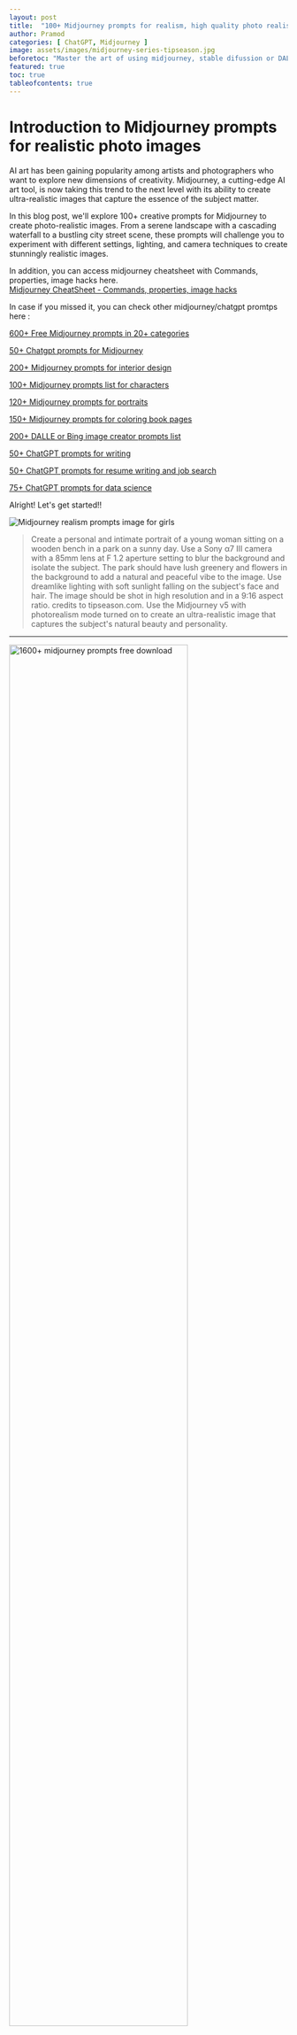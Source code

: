 ```yaml
---
layout: post
title:  "100+ Midjourney prompts for realism, high quality photo realistic prompt ideas"
author: Pramod
categories: [ ChatGPT, Midjourney ]
image: assets/images/midjourney-series-tipseason.jpg
beforetoc: "Master the art of using midjourney, stable difussion or DALL-E-2 with creative realistic photo like images."
featured: true
toc: true
tableofcontents: true
---
```


# Introduction to Midjourney prompts for realistic photo images
AI art has been gaining popularity among artists and photographers who want to explore new dimensions of creativity.
Midjourney, a cutting-edge AI art tool, is now taking this trend to the next level with its ability to create
ultra-realistic images that capture the essence of the subject matter.

In this blog post, we'll explore 100+ creative prompts for  Midjourney to create photo-realistic images. From a
serene landscape with a cascading waterfall to a bustling city street scene, these prompts will challenge you to
experiment with different settings, lighting, and camera techniques to create stunningly realistic images.

In addition, you can access midjourney cheatsheet with Commands, properties, image hacks here.      
<a href="/midjourney-cheatsheet/"> Midjourney CheatSheet - Commands, properties, image hacks </a>

In case if you missed it, you can check other midjourney/chatgpt promtps here :

[600+ Free Midjourney prompts in 20+ categories](/midjourney-prompts/)

[50+ Chatgpt prompts for Midjourney](/chatgpt-prompts-for-midjourney/)

[200+ Midjourney prompts for interior design](/midjourney-prompts-for-interior-design/)

[100+ Midjourney prompts list for characters](/midjourney-prompts-for-characters/)

[120+ Midjourney prompts for portraits](/midjourney-prompts-for-portraits/)

[150+ Midjourney prompts for coloring book pages](/midjourney-prompts-for-coloring-books/)

[200+ DALLE or Bing image creator prompts list](/dalle-bing-image-prompt-ideas/)

[50+ ChatGPT prompts for writing](/chatgpt-prompts-for-writing/)

[50+ ChatGPT prompts for resume writing and job search](/chatgpt-prompts-for-resume/)

[75+ ChatGPT prompts for data science](/chatgpt-prompts-for-data-science/)

Alright! Let's get started!!

<img class="img-fluid" src="/assets/images/realism-girls.png" alt="Midjourney realism prompts image for girls">

>  Create a personal and intimate portrait of a young woman sitting on a wooden bench in a park on a sunny day. Use a Sony
α7 III camera with a 85mm lens at F 1.2 aperture setting to blur the background and isolate the subject. The park should
have lush greenery and flowers in the background to add a natural and peaceful vibe to the image. Use dreamlike lighting
with soft sunlight falling on the subject's face and hair. The image should be shot in high resolution and in a 9:16
aspect ratio. credits to tipseason.com. Use the Midjourney v5 with photorealism mode turned on to create an
ultra-realistic image that captures the subject's natural beauty and personality.
<hr>

<a href="https://etsy.me/3GUkPIH"><img src="/assets/images/midjourney-prompts-cover.jpg" alt="1600+ midjourney prompts free download" style="width:80%;"></a>
<br>
<hr>


<img class="img-fluid" src="/assets/images/bride-banner.jpg" alt="Midjourney prompts for photorealistic images bride image beautiful">
> a beautiful photorealistic bride fully dressed with amazing jewelry like a queen, effects like tipseason, 4k, super hd. 
<hr>


## How to generate midjourney prompts for photo realism

1. Use the latest AI model, Midjourney v5, to create photorealistic images. For example, create a portrait of a person
   that looks like a photograph, with realistic skin tones and sharp details -- v5 
2. Use a long lens, such as an 85mm, 100mm or 200mm, to isolate portrait subjects and create a shallow depth of field.
   For example, create a portrait of a person with a blurred background, making the subject stand out and appear more
   prominent with 100mm lens.
3. Use specific camera models, such as the Sony α7 III, Nikon D850 DSLR 4k or Canon EOS R5, or even the Hasselblad, to
   create high-quality images with realistic colors and details. For example, create a portrait of a person with a Sony
   α7 III camera, capturing their features and expressions with precision.
4. Use keywords such as "candid" "personal", 4k, 8k to recreate a natural and authentic look in high quality. For
   example, create an image of a person laughing with their friends in candid 8k form, capturing a genuine moment of joy
   and happiness.
5. Use a wide aperture setting, such as F 1.2, to create a blurry background and make the subject stand out. For
   example, create a portrait of a person with a blurred background of a cornfield, giving the image a dreamy and
   romantic feel.
6. Add blurry backdrop hints, such as an abandoned church or a street photo at night, to create a sense of mood and
   atmosphere. For example, create a portrait of a person with a blurred background of a city street at night, creating
   a sense of mystery and intrigue.
7. Use dreamlike lighting or dramatic lighting to create a sense of depth and contrast in the image. For example, create
   a portrait of a person with dramatic lighting, casting strong shadows and highlights on their face.
8. Create ultra-detailed images with sharp lines and textures, capturing every detail with precision. For example,
   create a portrait of a person with a detailed texture of their skin, making the image appear more realistic.
9. Create personal portraits that capture the essence of the person's character and personality. For example, create a
   portrait of a person in their natural environment, showcasing their interests and passions.
10. Use the "--testp" command to put Midjourney into photorealism mode, creating images that look like real photographs.
11. Use an aspect ratio of 9:16, which is commonly used for portrait images on social media platforms like Instagram and
    TikTok.
12. Experiment with Vermeer lighting or Rembrandt lighting, two famous oil paint artists who used atmospheric light for
    creative advantage. For example, create a portrait of a person with Vermeer lighting, creating a soft and warm glow
    that illuminates their face.

<a href="https://etsy.me/3ljbdQ3"><img src="/assets/images/chatgpt-prompts-ai-tools-1000.jpg" alt="chatgpt prompts and ai tools download" class="img-fluid"></a>

## Midjourney prompts for realism or realistic photos 
Based on above rules, here are 50+ photorealistic high quality midjourney prompts that you can try today. 

<img class="img-fluid" src="/assets/images/realism-boy.png" alt="Midjourney prompts for photorealistic images">
> Create a realistic image of a young boy playing football in an urban park. Use a Nikon D850 DSLR camera with a 200mm
lens at F 1.2 aperture setting to isolate the subject and add a blurred backdrop of skyscrapers. The park should have a
busy street and streetlights in the background to add a sense of city life. Use dramatic lighting with sunlight and
shadows to create a dynamic image. credits to tipseason.com. Use the Midjourney v5 with photorealism mode turned on to
capture the boy's enthusiasm for the game.
<hr>

<hr>
<img class="img-fluid" src="/assets/images/photorealistic-girl.png" alt="Midjourney prompts for photorealistic images">

> A photorealistic image of a young girl blowing bubbles in a park, with colorful flowers and a big blue sky in the
background. Shot from a close-up angle to capture the sense of playfulness and innocence.

1. Create a portrait of a middle-aged man standing on the deck of a yacht at sunset. Use a Canon EOS R5 camera with a
   100mm lens at F 1.2 aperture setting to blur the background and isolate the subject. The ocean and sunset should be
   visible in the background, with warm, golden light falling on the man's face. Use a dreamlike lighting effect to
   create a serene and peaceful image. credits to tipseason.com. Use the Midjourney v5 with photorealism mode turned on
   to capture the man's rugged yet sophisticated personality.

2. Create a realistic image of a young woman sitting on a park bench in autumn. Use a Hasselblad camera with a 85mm lens
   at F 1.2 aperture setting to blur the background and isolate the subject. The park should have colorful autumn leaves
   and trees in the background, with soft sunlight falling on the subject's face. Use a warm and inviting lighting
   effect to create a cozy and inviting image. credits to tipseason.com. Use the Midjourney v5 with photorealism mode
   turned on to capture the woman's natural beauty and grace.

3. Create a portrait of a musician playing a guitar on a stage. Use a Sony α7 III camera with a 100mm lens at F 1.2
   aperture setting to blur the background and isolate the subject. The stage should have dramatic lighting with
   spotlights and smoke to create a dynamic and engaging atmosphere. Use a Rembrandt lighting effect to highlight the
   musician's face and hands. credits to www.tipseason.com . Use the Midjourney v5 with photorealism mode turned on to capture the musician's passion
   and talent.

4. Create a realistic image of a family walking in a forest. Use a Nikon D850 DSLR camera with a 85mm lens at F 1.2
   aperture setting to blur the background and isolate the subjects. The forest should have tall trees and soft sunlight
   filtering through the leaves to create a natural and peaceful environment. Use a personal portrait style to capture
   the family's connection and love for nature. credits to tipseason.com. Use the Midjourney v5 with photorealism mode turned on to create an
   image that captures the family's joy and happiness.

5. Create a photorealistic image of a vintage motorcycle parked on a deserted road at dusk. Use a Nikon D850 DSLR 4k
   camera with a 200mm lens and F 1.2 aperture setting to isolate the motorcycle from the background and create a
   dreamlike atmosphere. prompts inspiration like tipseason.com, The road should be lined with trees and the sky should have a warm,
   orange glow to create a dramatic effect.

6. Capture the beauty of a classic French chateau in the countryside. Use a Hasselblad camera with a 100mm lens and F
   1.2 aperture setting to create a shallow depth of field and blur the background. The chateau should be surrounded by
   lush gardens and trees, with the sun setting in the distance to create a warm, golden light.

7. Create a personal portrait of a young girl playing with her pet dog in a field of wildflowers. Use a Canon EOS R5
   camera with a 85mm lens and F 1.2 aperture setting to create a shallow depth of field and blur the background.
   credits to tipseason.com. The field should be filled with colorful wildflowers and the sun should be shining bright
   to create a warm, summery atmosphere.

8. Capture the beauty of a rugged coastline at sunset. Use a Sony α7 III camera with a 100mm lens and F 1.2 aperture
setting to isolate the subject and create a dreamlike atmosphere. The coastline should have rocky cliffs and crashing
waves, with the sun setting in the distance to create a warm, golden light.

9. Create a photorealistic image of a majestic African elephant in its natural habitat. Use a Nikon D850 DSLR 4k camera
with a 200mm lens and F 1.2 aperture setting to create a shallow depth of field and blur the background. The elephant
should be in a grassy savanna, with a warm, orange glow from the setting sun to create a dramatic effect.

10. A candid shot of a young couple sitting on a park bench, with the focus on the couple and the background blurred
    out. Use a Canon EOS R5 camera with a 100mm lens at F 1.2 aperture setting to capture the intimacy of the moment.

11. A portrait of a musician playing a guitar on a street at night, with a blurry backdrop of city lights. Use a Nikon
    D850 DSLR 4k camera with a 200mm lens and dreamlike lighting to capture the passion and emotion of the performance.

12. A personal portrait of a senior citizen sitting on a rocking chair on a porch, with a blurred backdrop of a
    cornfield. Use a Hasselblad camera with a 85mm lens at F 1.2 aperture setting and natural lighting to capture the
    subject's character and wisdom.

13. A close-up portrait of a baby with soft lighting and a blurred backdrop of a nursery. Use a Sony α7 III camera with
    a 100mm lens at F 1.2 aperture setting to capture the innocence and beauty of the subject.

14. A portrait of a young athlete practicing yoga on a beach at sunrise, with dreamlike lighting and a blurry backdrop
    of the ocean. credits to tipseason.com. Use a Canon EOS R5 camera with a 85mm lens at F 1.2 aperture setting to
    capture the strength and grace of the subject.

15. A candid portrait of a street artist painting a mural on a brick wall, with a blurry backdrop of the cityscape. Use
    a Nikon D850 DSLR 4k camera with a 200mm lens and dramatic lighting to capture the passion and creativity of the
    artist.

16. A personal portrait of a fashion model sitting on a velvet couch, with a blurred backdrop of a grand staircase. Use
    a Hasselblad camera with a 100mm lens at F 1.2 aperture setting and dreamlike lighting to capture the subject's
    beauty and elegance.

17. A portrait of a couple sitting in a coffee shop, with a blurry backdrop of the coffeehouse and its patrons. Use a
    Sony α7 III camera with a 85mm lens at F 1.2 aperture setting and natural lighting to capture the intimacy and
    warmth of the moment.

18. A candid portrait of a chef cooking in a kitchen, with a blurry backdrop of the restaurant's dining room. Use a
    Canon EOS R5 camera with a 100mm lens at F 1.2 aperture setting and ultra-detailed lighting to capture the subject's
    passion and skill.

19. A photorealistic image of a young boy playing in a park on a sunny day, surrounded by trees and grass, with a soccer
    ball at his feet and a big smile on his face. Shot from a low angle to capture the sense of playfulness and joy.

20. A realistic image of a winter landscape, with snow-covered trees, a frozen lake, and a cozy cabin in the distance.
    Shot during the golden hour to capture the warmth of the setting sun on the snow.

21. A photorealistic image of a woman sitting at a desk in her home office, surrounded by books and papers, with a cup
    of coffee in hand and a laptop open in front of her. Shot from a high angle to capture the sense of focus and
    productivity.

22. A realistic image of a sunset on the beach, with warm orange and pink tones in the sky, and waves gently lapping at
    the shore. Shot from a low angle to capture the sense of peace and tranquility.
23. A photorealistic image of a chef preparing a dish in a busy kitchen, with steam rising from the pots and pans, and
    colorful ingredients spread out on the counter. Shot from a close-up angle to capture the sense of action and
    intensity.
24. A realistic image of a young couple holding hands and walking through a beautiful garden, with flowers in full bloom
    all around them. Shot during the springtime to capture the sense of new beginnings and growth.

25. A photorealistic image of a majestic eagle in flight, with its wings spread wide and the wind rushing through its
    feathers. Shot from a bird's-eye view to capture the sense of freedom and power.

26. A realistic image of a busy city street at night, with neon lights and bustling crowds of people. Shot from a high
    angle to capture the sense of energy and excitement.

27. A photorealistic image of a lone hiker trekking through a mountainous landscape, with snow-capped peaks in the
    distance and a backpack slung over their shoulder. Shot from a wide angle to capture the sense of adventure and
    exploration.

28. A realistic image of a classic car cruising down a scenic coastal road, with the sun setting behind it and the ocean
    stretching out to the horizon. Shot from a low angle to capture the sense of nostalgia and beauty.

29. A photorealistic image of a family gathered around a dining table for a holiday meal, with a big turkey in the
    center and colorful decorations all around. Shot from a high angle to capture the sense of togetherness and
    celebration.

30. A realistic image of a vintage train station, with a steam locomotive puffing away in the background and passengers
    bustling about. Shot from a low angle to capture the sense of grandeur and nostalgia.

31. A photorealistic image of a woman walking through a busy market, with vendors selling colorful fruits and vegetables
    all around. Shot from a close-up angle to capture the sense of texture and vibrancy.

32. A realistic image of a small town in autumn, with colorful leaves falling from the trees and a cozy coffee shop in
    the distance. Shot from a high angle to capture the sense of charm and warmth.

33. A photorealistic image of a young athlete mid-sprint on a track, with sweat on their brow and determination in their
    eyes. Shot from a low angle to capture the sense of energy and motion.

34. A realistic image of a quiet bookshop on a rainy day, with books stacked high and a warm fire in the fireplace. Shot
    from a close-up angle to capture the sense of coziness and relaxation.

35. A photorealistic image of a young couple dancing in a ballroom, with elegant attire and romantic lighting. Shot from
    a high angle to capture the sense of grace and beauty.

36. A realistic image of a scientist in a laboratory, surrounded by test tubes and microscopes, conducting experiments.
    Shot from a close-up angle to capture the sense of precision and curiosity.

37. A photorealistic image of a beautiful garden with a koi pond, with colorful flowers blooming all around and fish
    swimming in the water. Shot from a wide angle to capture the sense of serenity and tranquility.

38. A realistic image of a young child running through a sprinkler on a hot summer day, with water droplets flying all
    around. Shot from a low angle to capture the sense of joy and freedom.

39. A photorealistic image of a woman playing guitar on a rooftop terrace, with a beautiful city skyline in the
    background. Shot during the golden hour to capture the warmth of the setting sun.

40. A realistic image of a quiet church on a peaceful Sunday morning, with sunlight streaming through stained-glass
    windows and hymns being sung. Shot from a high angle to capture the sense of reverence and spirituality.

41. A photorealistic image of a couple on a romantic gondola ride through the canals of Venice, with colorful buildings
    lining the waterways. Shot from a low angle to capture the sense of intimacy and beauty.

42. A realistic image of a farmer working in a sun-kissed field, with crops growing all around and a bright blue sky
    above. Shot from a wide angle to capture the sense of hard work and dedication.

43. A realistic image of a man and his dog going for a walk in a snowy park, with trees covered in snow and icicles
    hanging from the branches. Shot from a low angle to capture the sense of companionship and warmth.
    
44. A photorealistic image of a beautiful beach with crystal-clear water, with palm trees swaying in the breeze and
    colorful umbrellas scattered about. Shot from a wide angle to capture the sense of relaxation and paradise.

45. A realistic image of a musician playing a piano in a grand concert hall, with elegant decor and a captive audience.
    Shot from a close-up angle to capture the sense of passion and talent.

46. A photorealistic image of a couple watching a sunset on a beach, with soft waves lapping at their feet and warm sand
    between their toes. Shot from a low angle to capture the sense of romance and beauty.

47. A realistic image of a group of friends hiking in a forest, with tall trees all around and a beautiful waterfall in
    the distance. Shot from a high angle to capture the sense of adventure and camaraderie.

48. A photorealistic image of a family playing board games on a cozy rug in front of a fireplace, with colorful board
    pieces and warm blankets. Shot from a close-up angle to capture the sense of togetherness and relaxation.

49. A realistic image of a couple enjoying a hot air balloon ride at sunrise, with beautiful vistas of rolling hills and
    a cityscape in the distance. Shot from a wide angle to capture the sense of awe and wonder.

50. A photorealistic image of a young girl taking a ballet lesson in a studio, with beautiful lighting and elegant
    poses. Shot from a close-up angle to capture the sense of grace and beauty.

51. A realistic image of a group of teenagers playing basketball in an inner-city park, with graffiti-covered walls and
    a sense of urban grittiness. Shot from a low angle to capture the sense of intensity and determination.

52. A photorealistic image of a couple enjoying a picnic on a hillside, with colorful flowers and beautiful scenery in
    the background. Shot from a wide angle to capture the sense of romance and beauty.

53. A breathtaking mountain landscape at sunrise, with the first rays of light casting golden hues on snow-covered peaks. (Resolution: 8K, Photorealistic)

54. A close-up of a dew-covered spider web in a misty forest, capturing intricate water droplets in ultra-high definition. (Resolution: 4K, Macro Realism)

55. An ultra HD rendering of a modern city skyline at night, with reflections of city lights shimmering on a calm river. (Resolution: Ultra HD, Cityscape Realism)

56. A photorealistic rendering of a luxurious yacht sailing in crystal-clear waters under a vibrant sunset sky. (Resolution: 8K, Yacht Sunset)

57. A detailed close-up of a blooming flower, showcasing the delicate petals and vibrant colors in stunning 4K resolution. (Resolution: 4K, Floral Realism)

58. A photorealistic depiction of a bustling Asian market, with vendors, colorful stalls, and intricate details captured in Ultra HD.
<img class="img-fluid" src="/assets/images/realism-writer.png" alt="Midjourney prompts for photorealistic images">
> A personal portrait of a writer sitting at a desk in a home office, with a blurred backdrop of bookshelves. Use a 
Hasselblad camera with a 85mm lens at F 1.2 aperture setting and soft sunlight falling on the subject to capture the
subject's creativity and intelligence. -- v5

59. A hyper-realistic depiction of a classic car's interior, highlighting every detail, from the leather seats to the polished dashboard. (Resolution: 8K, Classic Car Interior)

60. A tranquil beach scene at dawn, with the sun rising over the horizon, casting warm light on the sandy shore and gentle waves. (Resolution: 4K, Beach Sunrise)

61. A photorealistic rendering of a modern kitchen, with sleek countertops, stainless steel appliances, and soft natural lighting. (Resolution: Ultra HD, Modern Kitchen)

62. A close-up of a lion's majestic face, capturing every detail of its fur and expression in stunning 8K resolution. (Resolution: 8K, Lion Portrait)

63. A detailed rendering of a bustling Tokyo street at night, with neon lights, reflections, and urban energy in ultra-high definition. (Resolution: 4K, Tokyo Nightlife)

64. A hyper-realistic depiction of a snowy forest during winter, with individual snowflakes and frost-covered branches in 8K resolution. (Resolution: 8K, Winter Forest)

65. A photorealistic rendering of a futuristic cityscape, featuring sleek skyscrapers and advanced transportation systems in Ultra HD. (Resolution: Ultra HD, Futuristic City)

66. A close-up of a droplet splashing into a clear body of water, capturing the ripples and reflections in stunning 4K detail. (Resolution: 4K, Water Splash)

67. A hyper-realistic portrayal of a high-end fashion runway, showcasing intricate designs and details in 8K resolution. (Resolution: 8K, Fashion Runway)

68. A photorealistic rendering of a cozy fireplace in a rustic cabin, with dancing flames and warm lighting in Ultra HD. (Resolution: Ultra HD, Cabin Fireplace)

69. A detailed close-up of a hummingbird in flight, capturing the vibrant colors of its feathers and rapid wing movement in 4K. (Resolution: 4K, Hummingbird Flight)

70. A breathtaking aerial view of the Grand Canyon at sunset, with vivid colors and intricate rock formations in stunning 8K resolution. (Resolution: 8K, Grand Canyon Sunset)

71. A hyper-realistic depiction of a futuristic space station, with intricate details and a backdrop of distant galaxies in Ultra HD. (Resolution: Ultra HD, Space Station)

72. A photorealistic rendering of a classic piano in a dimly lit room, with reflections on the glossy surface and soft ambient lighting in 8K. (Resolution: 8K, Classic Piano)

73. An ultra HD rendering of a high-speed train in motion, capturing the sleek design and dynamic energy of modern transportation. (Resolution: Ultra HD, High-Speed Train)

74. A detailed close-up of a droplet rolling down a leaf, capturing the surface tension and reflections in stunning 4K resolution. (Resolution: 4K, Water Droplet)

75. A hyper-realistic portrayal of a bustling New York City street, with pedestrians, traffic, and iconic skyscrapers in 8K resolution. (Resolution: 8K, NYC Street)

76. A photorealistic rendering of a serene bamboo forest, with sunlight filtering through the tall bamboo shoots in Ultra HD. (Resolution: Ultra HD, Bamboo Forest)

77. An ultra HD depiction of a modern living room, featuring contemporary furniture, artful decor, and natural light streaming through large windows. (Resolution: Ultra HD, Modern Living Room)

78. A detailed close-up of a butterfly resting on a flower, showcasing its intricate patterns and vibrant colors in stunning 4K resolution. (Resolution: 4K, Butterfly Close-up)

79. A photorealistic rendering of a luxury cruise ship at sea, with the sun setting on the horizon and reflections dancing on the water in 8K. (Resolution: 8K, Luxury Cruise)

80. A hyper-realistic portrayal of a bustling outdoor market in Marrakech, with vibrant colors, intricate patterns, and diverse stalls in Ultra HD. (Resolution: Ultra HD, Marrakech Market)

81. An ultra HD rendering of a high-tech computer motherboard, capturing every circuit and component in intricate detail. (Resolution: Ultra HD, Motherboard Close-up)

82. A breathtaking sunset over a peaceful lake, with the sky painted in warm hues and reflections shimmering on the water in stunning 8K resolution. (Resolution: 8K, Sunset Lake)

83. A photorealistic depiction of a futuristic car showroom, with sleek vehicles, modern architecture, and dynamic lighting in Ultra HD. (Resolution: Ultra HD, Futuristic Car Showroom)

84. A detailed close-up of a peacock displaying its vibrant feathers, capturing every iridescent detail in stunning 4K resolution. (Resolution: 4K, Peacock Close-up)

85. A hyper-realistic rendering of a bustling Tokyo intersection at night, with neon lights, traffic, and reflections in 8K resolution. (Resolution: 8K, Tokyo Intersection)

86. A photorealistic portrayal of a luxury spa retreat, featuring tranquil pools, lush greenery, and modern architecture in Ultra HD. (Resolution: Ultra HD, Luxury Spa)

87. An ultra HD rendering of a futuristic space colony, with advanced architecture and artificial gravity in a distant cosmic setting. (Resolution: Ultra HD, Space Colony)

88. A detailed close-up of a dragonfly perched on a leaf, capturing the intricate details of its wings and body in stunning 4K resolution. (Resolution: 4K, Dragonfly Close-up)

89. A hyper-realistic depiction of a high-end jewelry store, with sparkling gemstones, polished showcases, and elegant lighting in 8K resolution. (Resolution: 8K, Jewelry Store)

90. A photorealistic rendering of a serene Japanese garden, with meticulously arranged rocks, lush greenery, and a koi pond in Ultra HD. (Resolution: Ultra HD, Japanese Garden)

91. An ultra HD portrayal of a luxury penthouse balcony, featuring panoramic city views, stylish furniture, and ambient evening lighting. (Resolution: Ultra HD, Penthouse Balcony)

92. A hyper-realistic rendering of an otherworldly underwater city, with bioluminescent architecture and marine life swimming through transparent corridors. (Resolution: Ultra HD, Subaquatic Metropolis)

93. A photorealistic portrayal of a steampunk-inspired flying machine soaring through the clouds against a backdrop of a breathtaking sunset in 8K. (Resolution: 8K, Steampunk Airship)

94. An ultra HD rendering of a whimsical fairy-tale forest, with towering mushrooms, enchanted creatures, and ethereal lighting creating a magical atmosphere. (Resolution: Ultra HD, Enchanted Forest)

95. A detailed close-up of a coffee brewing process, capturing the steam rising from a freshly brewed cup with beans and water droplets in stunning 4K resolution. (Resolution: 4K, Coffee Artistry)

96. A hyper-realistic depiction of a futuristic cyberpunk alleyway, with holographic advertisements, neon lights, and rain-soaked streets in 8K resolution. (Resolution: 8K, Cyberpunk Alley)

97. A photorealistic rendering of an alien landscape on a distant planet, featuring bizarre rock formations, alien flora, and an exotic sky in Ultra HD. (Resolution: Ultra HD, Alien World)

98. A hyper-realistic rendering of an otherworldly underwater city, with photorealistic bioluminescent architecture and marine life swimming through transparent corridors. (Resolution: Ultra HD, Subaquatic Metropolis)

99. A photorealistic portrayal of a steampunk-inspired flying machine soaring through the clouds against a backdrop of a breathtaking photorealistic sunset in 8K. (Resolution: 8K, Steampunk Airship)

100. An ultra HD rendering of a whimsical fairy-tale forest, with photorealistic towering mushrooms, enchanted creatures, and ethereal lighting creating a magical atmosphere. (Resolution: Ultra HD, Enchanted Forest)

101. A detailed close-up of a coffee brewing process, capturing the photorealistic steam rising from a freshly brewed cup with beans and water droplets in stunning 4K resolution. (Resolution: 4K, Coffee Artistry)

102. A hyper-realistic depiction of a futuristic cyberpunk alleyway, with photorealistic holographic advertisements, neon lights, and rain-soaked streets in 8K resolution. (Resolution: 8K, Cyberpunk Alley)

103. A photorealistic rendering of an alien landscape on a distant planet, featuring photorealistic bizarre rock formations, alien flora, and an exotic sky in Ultra HD. (Resolution: Ultra HD, Alien World)

104. An ultra HD portrayal of a high-tech virtual reality gaming environment, with photorealistic players immersed in a digital world of dynamic landscapes and vibrant colors. (Resolution: Ultra HD, Virtual Reality Gaming)

105. A breathtaking photorealistic aerial view of a tropical paradise island, with photorealistic white sandy beaches, turquoise waters, and lush greenery in stunning 8K resolution. (Resolution: 8K, Tropical Paradise)

106. A close-up of a photorealistic butterfly resting on a vibrant flower, showcasing the intricate patterns and colors in stunning 4K resolution. (Resolution: 4K, Butterfly Close-up)

107. A hyper-realistic rendering of a modern kitchen, with photorealistic details like sleek countertops, stainless steel appliances, and soft natural lighting in Ultra HD. (Resolution: Ultra HD, Modern Kitchen Splendor)

108. A photorealistic depiction of a futuristic cityscape at night, with photorealistic reflections of city lights shimmering on a calm river in Ultra HD. (Resolution: Ultra HD, Nighttime City Lights)

109. A photorealistic rendering of a serene Japanese garden, with photorealistic meticulously arranged rocks, lush greenery, and a koi pond in Ultra HD. (Resolution: Ultra HD, Tranquil Japanese Garden)

110. An ultra HD portrayal of a luxury penthouse balcony, featuring photorealistic panoramic city views, stylish furniture, and ambient evening lighting. (Resolution: Ultra HD, Penthouse Balcony Elegance)

111. A hyper-realistic depiction of a high-end jewelry store, with photorealistic sparkling gemstones, polished showcases, and elegant lighting in 8K resolution. (Resolution: 8K, Luxurious Jewelry Display)

112. A photorealistic rendering of a serene beach scene at dawn, with the sun rising over the horizon, casting photorealistic warm light on the sandy shore and gentle waves. (Resolution: 4K, Beach Sunrise Beauty)

113. A detailed close-up of a photorealistic hummingbird in flight, capturing the vibrant colors of its feathers and rapid wing movement in stunning 4K resolution. (Resolution: 4K, Hummingbird Flight Delight)

114. A hyper-realistic portrayal of a bustling Tokyo street at night, with photorealistic neon lights, traffic, and reflections in 8K resolution. (Resolution: 8K, Vibrant Tokyo Night)

115. A photorealistic rendering of a luxury spa retreat, featuring photorealistic tranquil pools, lush greenery, and modern architecture in Ultra HD. (Resolution: Ultra HD, Spa Oasis)

116. An ultra HD depiction of a modern living room, featuring photorealistic contemporary furniture, artful decor, and natural light streaming through large windows. (Resolution: Ultra HD, Contemporary Living Room)

117. A breathtaking sunset over a peaceful lake, with the sky painted in photorealistic warm hues and reflections shimmering on the water in stunning 8K resolution. (Resolution: 8K, Lakeside Sunset Beauty)

118. A beautiful photo realistic image of innocent baby boy sitting on a table and drawing colors in kids crayon book. 

    

## Conclusion

In conclusion, the world of AI art is constantly evolving, and tools like Midjourney are making it easier than ever to
create photo-realistic images that capture the essence of the subject matter. From natural landscapes to bustling city
streets, the creative prompts we explored in this blog post demonstrate the incredible potential of AI art to push the
boundaries of creativity.

While some may argue that AI art lacks the emotional depth of traditional art, it's clear that tools like Midjourney are
allowing artists and photographers to express themselves in new and exciting ways. By experimenting with different
camera techniques, lighting, and settings, we can create images that are not only stunningly realistic but also uniquely
creative.

If you enjoyed this post, we encourage you to share it with your friends and followers on social media and following us
on twitter @thetipseason And if you want to stay up-to-date on the latest trends in generative art and AI, be sure to
follow our newsletter for more tips, tricks, and insights. Thanks for reading, and happy creating!






